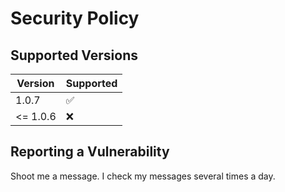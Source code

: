 # Security Policy

## Supported Versions

| Version  | Supported          |
|----------| ------------------ |
| 1.0.7    | :white_check_mark: |
| <= 1.0.6 | :x:                |


## Reporting a Vulnerability

Shoot me a message.
I check my messages several times a day.
